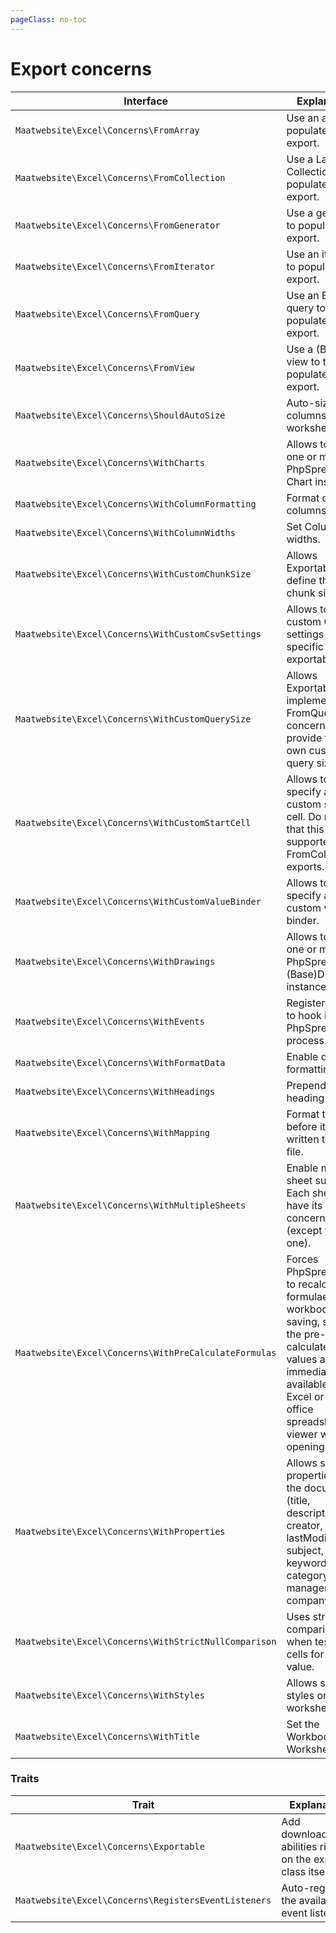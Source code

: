 ```yaml
---
pageClass: no-toc
---
```


# Export concerns

| Interface | Explanation | Documentation |
|---- |----|----|
|`Maatwebsite\Excel\Concerns\FromArray`| Use an array to populate the export. | [Exporting collections](/3.1/exports/collection.html#using-arrays) |
|`Maatwebsite\Excel\Concerns\FromCollection`| Use a Laravel Collection to populate the export. | [Exporting collections](/3.1/exports/collection.html) |
|`Maatwebsite\Excel\Concerns\FromGenerator`| Use a generator to populate the export. | |
|`Maatwebsite\Excel\Concerns\FromIterator`| Use an iterator to populate the export. | |
|`Maatwebsite\Excel\Concerns\FromQuery`| Use an Eloquent query to populate the export. | [From Query](/3.1/exports/from-query.html) | 
|`Maatwebsite\Excel\Concerns\FromView`| Use a (Blade) view to to populate the export. | [From View](/3.1/exports/from-view.html) |
|`Maatwebsite\Excel\Concerns\ShouldAutoSize`| Auto-size the columns in the worksheet. | [Auto size](/3.1/exports/column-formatting.html#auto-size) |
|`Maatwebsite\Excel\Concerns\WithCharts`| Allows to run one or multiple PhpSpreadsheet Chart instances. | |
|`Maatwebsite\Excel\Concerns\WithColumnFormatting`| Format certain columns. | [Formatting columns](/3.1/exports/column-formatting.html) |
|`Maatwebsite\Excel\Concerns\WithColumnWidths`| Set Column widths. | |
|`Maatwebsite\Excel\Concerns\WithCustomChunkSize`| Allows Exportables to define their chunk size. | |
|`Maatwebsite\Excel\Concerns\WithCustomCsvSettings`| Allows to run custom Csv settings for this specific exportable. | [Custom CSV Settings](/3.1/exports/settings.html) |
|`Maatwebsite\Excel\Concerns\WithCustomQuerySize`| Allows Exportables that implement the FromQuery concern to provide their own custom query size. | [Custom Query Size](/3.1/exports/queued.html#custom-query-size) |
|`Maatwebsite\Excel\Concerns\WithCustomStartCell`| Allows to specify a custom start cell. Do note that this is only supported for FromCollection exports. | [Custom start cell](/3.1/exports/collection.html#custom-start-cell) |
|`Maatwebsite\Excel\Concerns\WithCustomValueBinder`| Allows to specify a custom value binder. | |
|`Maatwebsite\Excel\Concerns\WithDrawings`| Allows to run one or multiple PhpSpreadsheet (Base)Drawing instances. | [Drawings](/3.1/exports/drawings.html) |
|`Maatwebsite\Excel\Concerns\WithEvents`| Register events to hook into the PhpSpreadsheet process. | [Events](/3.1/exports/extending.html#events) |
|`Maatwebsite\Excel\Concerns\WithFormatData`| Enable data formatting. | |
|`Maatwebsite\Excel\Concerns\WithHeadings`| Prepend a heading row. | [Adding a heading row](/3.1/exports/mapping.html#adding-a-heading-row) |
|`Maatwebsite\Excel\Concerns\WithMapping`| Format the row before it's written to the file. | [Mapping data](/3.1/exports/mapping.html) |
|`Maatwebsite\Excel\Concerns\WithMultipleSheets`| Enable multi-sheet support. Each sheet can have its own concerns (except this one). | [Multiple Sheets](/3.1/exports/multiple-sheets.html) |
|`Maatwebsite\Excel\Concerns\WithPreCalculateFormulas`| Forces PhpSpreadsheet to recalculate all formulae in a workbook when saving, so that the pre-calculated values are immediately available to MS Excel or other office spreadsheet viewer when opening the file. | |
|`Maatwebsite\Excel\Concerns\WithProperties`| Allows setting properties on the document. (title, description, creator, lastModifiedBy, subject, keywords, category, manager, company) | |
|`Maatwebsite\Excel\Concerns\WithStrictNullComparison`| Uses strict comparisons when testing cells for null value. | [Strict null comparisons](/3.1/exports/collection.html#strict-null-comparisons) |
|`Maatwebsite\Excel\Concerns\WithStyles`| Allows setting styles on worksheets. | |
|`Maatwebsite\Excel\Concerns\WithTitle`| Set the Workbook or Worksheet title. | [Multiple Sheets](/3.1/exports/multiple-sheets.html) |

### Traits

| Trait | Explanation | Documentation |
|---- |----|----|
|`Maatwebsite\Excel\Concerns\Exportable` | Add download/store abilities right on the export class itself. | [Exportables](/3.1/exports/exportables.html) |
|`Maatwebsite\Excel\Concerns\RegistersEventListeners` | Auto-register the available event listeners. | [Auto register event listeners](/3.1/exports/extending.html#auto-register-event-listeners) |
